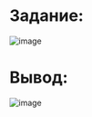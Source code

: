 # Задание:
![image](https://github.com/user-attachments/assets/e4742ed9-3deb-481a-bb09-de08ee61e9ea)

# Вывод:
![image](https://github.com/user-attachments/assets/c2ccc69d-cfd5-4e97-9332-e663638a9538)
